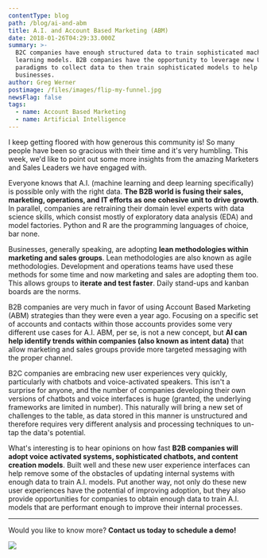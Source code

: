 ```yaml
---
contentType: blog
path: /blog/ai-and-abm
title: A.I. and Account Based Marketing (ABM)
date: 2018-01-26T04:29:33.000Z
summary: >-
  B2C companies have enough structured data to train sophisticated machine
  learning models. B2B companies have the opportunity to leverage new UX
  paradigms to collect data to then train sophisticated models to help their
  businesses.
author: Greg Werner
postimage: /files/images/flip-my-funnel.jpg
newsFlag: false
tags:
  - name: Account Based Marketing
  - name: Artificial Intelligence
---
```

I keep getting floored with how generous this community is! So many people have been so gracious with their time and it's very humbling. This week, we'd like to point out some more insights from the amazing Marketers and Sales Leaders we have engaged with.

Everyone knows that A.I. (machine learning and deep learning specifically) is possible only with the right data. **The B2B world is fusing their sales, marketing, operations, and IT efforts as one cohesive unit to drive growth**. In parallel, companies are retraining their domain level experts with data science skills, which consist mostly of exploratory data analysis (EDA) and model factories. Python and R are the programming languages of choice, bar none.

Businesses, generally speaking, are adopting **lean methodologies within marketing and sales groups**. Lean methodologies are also known as agile methodologies. Development and operations teams have used these methods for some time and now marketing and sales are adopting them too. This allows groups to **iterate and test faster**. Daily stand-ups and kanban boards are the norms.

B2B companies are very much in favor of using Account Based Marketing (ABM) strategies than they were even a year ago. Focusing on a specific set of accounts and contacts within those accounts provides some very different use cases for A.I. ABM, per se, is not a new concept, but **AI can help identify trends within companies (also known as intent data)** that allow marketing and sales groups provide more targeted messaging with the proper channel.

B2C companies are embracing new user experiences very quickly, particularly with chatbots and voice-activated speakers. This isn't a surprise for anyone, and the number of companies developing their own versions of chatbots and voice interfaces is huge (granted, the underlying frameworks are limited in number). This naturally will bring a new set of challenges to the table, as data stored in this manner is unstructured and therefore requires very different analysis and processing techniques to un-tap the data's potential.

What's interesting is to hear opinions on how fast **B2B companies will adopt voice activated systems, sophisticated chatbots, and content creation models**. Built well and these new user experience interfaces can help remove some of the obstacles of updating internal systems with enough data to train A.I. models. Put another way, not only do these new user experiences have the potential of improving adoption, but they also provide opportunities for companies to obtain enough data to train A.I. models that are performant enough to improve their internal processes.

---
Would you like to know more? **Contact us today to schedule a demo!**

[![](/files/images/button_schedule-a-demo.png)](https://www.datacup.net/onboard?utm_source=blog&utm_medium=cta&utm_campaign=demo)
